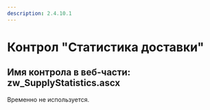 ```yaml
---
description: 2.4.10.1
---
```


# Контрол "Статистика доставки"

## Имя контрола в веб-части: zw\_SupplyStatistics.ascx

Временно не используется.

